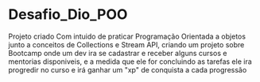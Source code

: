 # Desafio_Dio_POO

Projeto criado Com intuido de praticar Programação Orientada a objetos junto a conceitos de Collections e Stream API, criando um projeto sobre Bootcamp onde um dev ira se cadastrar e receber alguns cursos e mentorias disponiveis, e a medida que ele for concluindo as tarefas ele ira progredir no curso e irá ganhar um "xp" de conquista a cada progressão 
